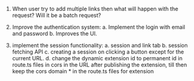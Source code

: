 1. When user try to add multiple links then what will happen with the request? Will it be a batch request?

1. Improve the authentication system:
    a. Implement the login with email and password
    b. Improves the UI.
2. implement the session functionality:
    a. session and link tab
    b. session fetching API
    c. creating a session on clicking a button except for the current URL.
    d. change the dynamic extension id to permanent id in route.ts files in cors in the URL after publishing the extension, till then keep the cors domain * in the route.ts files for extension